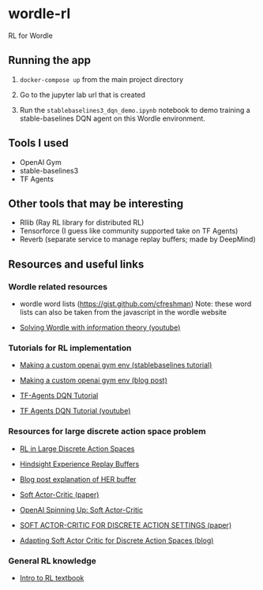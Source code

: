 # wordle-rl
RL for Wordle

## Running the app

1) `docker-compose up` from the main project directory

2) Go to the jupyter lab url that is created

2) Run the `stablebaselines3_dqn_demo.ipynb` notebook to demo training a stable-baselines DQN agent on this Wordle environment.

## Tools I used

* OpenAI Gym
* stable-baselines3
* TF Agents

## Other tools that may be interesting

* Rllib (Ray RL library for distributed RL)
* Tensorforce (I guess like community supported take on TF Agents)
* Reverb (separate service to manage replay buffers; made by DeepMind)

## Resources and useful links

### Wordle related resources

* wordle word lists (https://gist.github.com/cfreshman)
Note: these word lists can also be taken from the javascript in the wordle website

* [Solving Wordle with information theory (youtube)](https://www.youtube.com/watch?v=v68zYyaEmEA)

### Tutorials for RL implementation

* [Making a custom openai gym env (stablebaselines tutorial)](https://stable-baselines.readthedocs.io/en/master/guide/custom_env.html)
 
* [Making a custom openai gym env (blog post)](https://towardsdatascience.com/creating-a-custom-openai-gym-environment-for-stock-trading-be532be3910e)

 * [TF-Agents DQN Tutorial](https://www.tensorflow.org/agents/tutorials/1_dqn_tutorial)

 * [TF Agents DQN Tutorial (youtube)](https://www.youtube.com/watch?v=2nKD6zFQ8xI)

### Resources for large discrete action space problem

* [RL in Large Discrete Action Spaces](https://arxiv.org/pdf/1512.07679.pdf)

* [Hindsight Experience Replay Buffers](https://arxiv.org/pdf/1707.01495.pdf)

* [Blog post explanation of HER buffer](https://towardsdatascience.com/reinforcement-learning-with-hindsight-experience-replay-1fee5704f2f8)

* [Soft Actor-Critic (paper)](https://arxiv.org/pdf/1801.01290.pdf)

* [OpenAI Spinning Up: Soft Actor-Critic](https://spinningup.openai.com/en/latest/algorithms/sac.html#)

* [SOFT ACTOR-CRITIC FOR DISCRETE ACTION SETTINGS (paper)](https://arxiv.org/pdf/1910.07207.pdf)

* [Adapting Soft Actor Critic for Discrete Action Spaces (blog)](https://towardsdatascience.com/adapting-soft-actor-critic-for-discrete-action-spaces-a20614d4a50a)

### General RL knowledge

* [Intro to RL textbook](http://incompleteideas.net/book/RLbook2020.pdf)


